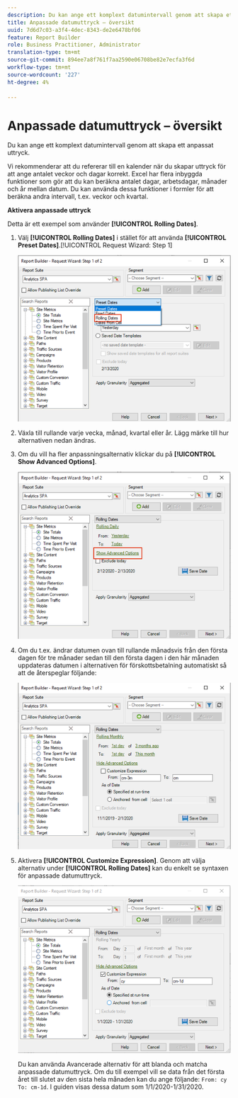 ```yaml
---
description: Du kan ange ett komplext datumintervall genom att skapa ett anpassat uttryck.
title: Anpassade datumuttryck – översikt
uuid: 7d6d7c03-a3f4-4dec-8343-de2e6478bf06
feature: Report Builder
role: Business Practitioner, Administrator
translation-type: tm+mt
source-git-commit: 894ee7a8f761f7aa2590e06708be82e7ecfa3f6d
workflow-type: tm+mt
source-wordcount: '227'
ht-degree: 4%

---
```



# Anpassade datumuttryck – översikt

Du kan ange ett komplext datumintervall genom att skapa ett anpassat uttryck.

Vi rekommenderar att du refererar till en kalender när du skapar uttryck för att ange antalet veckor och dagar korrekt. Excel har flera inbyggda funktioner som gör att du kan beräkna antalet dagar, arbetsdagar, månader och år mellan datum. Du kan använda dessa funktioner i formler för att beräkna andra intervall, t.ex. veckor och kvartal.

**Aktivera anpassade uttryck**

Detta är ett exempel som använder **[!UICONTROL Rolling Dates]**.

1. Välj **[!UICONTROL Rolling Dates]** i stället för att använda **[!UICONTROL Preset Dates]**.[!UICONTROL Request Wizard: Step 1]

   ![](assets/rolldates1.png)

1. Växla till rullande varje vecka, månad, kvartal eller år. Lägg märke till hur alternativen nedan ändras.
1. Om du vill ha fler anpassningsalternativ klickar du på **[!UICONTROL Show Advanced Options]**.

   ![](assets/rolldates2.png)

1. Om du t.ex. ändrar datumen ovan till rullande månadsvis från den första dagen för tre månader sedan till den första dagen i den här månaden uppdateras datumen i alternativen för förskottsbetalning automatiskt så att de återspeglar följande:

   ![](assets/rolldatesfor3.png)

1. Aktivera **[!UICONTROL Customize Expression]**. Genom att välja alternativ under **[!UICONTROL Rolling Dates]** kan du enkelt se syntaxen för anpassade datumuttryck.

   ![](assets/rolldatesfor5.png)

   Du kan använda Avancerade alternativ för att blanda och matcha anpassade datumuttryck. Om du till exempel vill se data från det första året till slutet av den sista hela månaden kan du ange följande: `From: cy` `To: cm-1d`. I guiden visas dessa datum som 1/1/2020-1/31/2020.
